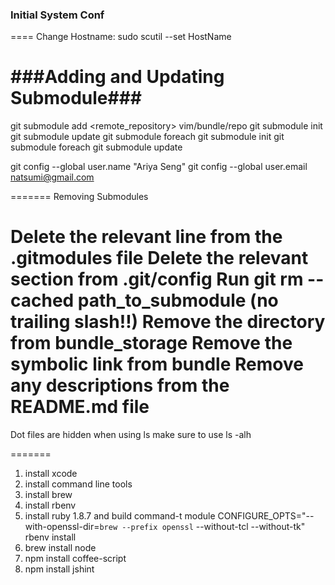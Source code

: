 ### Initial System Conf 
====
Change Hostname: 
	sudo scutil --set HostName


###Adding and Updating Submodule###
=======
git submodule add <remote_repository> vim/bundle/repo
git submodule init
git submodule update
git submodule foreach git submodule init
git submodule foreach git submodule update

git config --global user.name "Ariya Seng"
git config --global user.email natsumi@gmail.com

=======
Removing Submodules

Delete the relevant line from the .gitmodules file
Delete the relevant section from .git/config
Run git rm --cached path_to_submodule (no trailing slash!!)
Remove the directory from bundle_storage
Remove the symbolic link from bundle
Remove any descriptions from the README.md file
=======

Dot files are hidden when using ls
make sure to use ls -alh

=======

1. install xcode
2. install command line tools
3. install brew
4. install rbenv
5. install ruby 1.8.7 and build command-t module
CONFIGURE_OPTS="--with-openssl-dir=`brew --prefix openssl` --without-tcl --without-tk" rbenv install
6. brew install node
7. npm install coffee-script
8. npm install jshint
